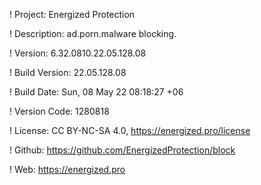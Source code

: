 ! Project: Energized Protection

! Description: ad.porn.malware blocking.

! Version: 6.32.0810.22.05.128.08

! Build Version: 22.05.128.08

! Build Date: Sun, 08 May 22 08:18:27 +06

! Version Code: 1280818

! License: CC BY-NC-SA 4.0, https://energized.pro/license

! Github: https://github.com/EnergizedProtection/block

! Web: https://energized.pro
